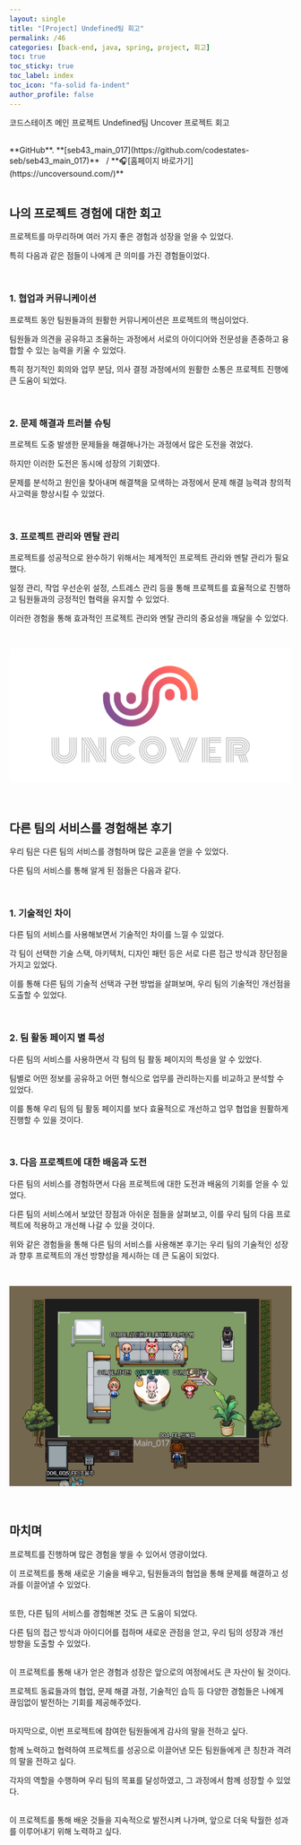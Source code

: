```yaml
---
layout: single
title: "[Project] Undefined팀 회고"
permalink: /46
categories: [back-end, java, spring, project, 회고]
toc: true
toc_sticky: true
toc_label: index
toc_icon: "fa-solid fa-indent"
author_profile: false
---
```


코드스테이츠 메인 프로젝트 Undefined팀 Uncover 프로젝트 회고

<br>
**GitHub**. **[seb43_main_017](https://github.com/codestates-seb/seb43_main_017)** &nbsp; /
**🎧[홈페이지 바로가기](https://uncoversound.com/)**

<br>

<br>

## 나의 프로젝트 경험에 대한 회고

프로젝트를 마무리하며 여러 가지 좋은 경험과 성장을 얻을 수 있었다.

특히 다음과 같은 점들이 나에게 큰 의미를 가진 경험들이었다.

<br>

### 1. 협업과 커뮤니케이션

프로젝트 동안 팀원들과의 원활한 커뮤니케이션은 프로젝트의 핵심이었다.

팀원들과 의견을 공유하고 조율하는 과정에서 서로의 아이디어와 전문성을 존중하고 융합할 수 있는 능력을 키울 수 있었다.

특히 정기적인 회의와 업무 분담, 의사 결정 과정에서의 원활한 소통은 프로젝트 진행에 큰 도움이 되었다.

<br>

### 2. 문제 해결과 트러블 슈팅

프로젝트 도중 발생한 문제들을 해결해나가는 과정에서 많은 도전을 겪었다.

하지만 이러한 도전은 동시에 성장의 기회였다.

문제를 분석하고 원인을 찾아내며 해결책을 모색하는 과정에서 문제 해결 능력과 창의적 사고력을 향상시킬 수 있었다.

<br>

### 3. 프로젝트 관리와 멘탈 관리

프로젝트를 성공적으로 완수하기 위해서는 체계적인 프로젝트 관리와 멘탈 관리가 필요했다.

일정 관리, 작업 우선순위 설정, 스트레스 관리 등을 통해 프로젝트를 효율적으로 진행하고 팀원들과의 긍정적인 협력을 유지할 수 있었다.

이러한 경험을 통해 효과적인 프로젝트 관리와 멘탈 관리의 중요성을 깨달을 수 있었다.

<br>

<p align="center"><img src="../images/Untitled2.png" alt=""></p>

<br>

## 다른 팀의 서비스를 경험해본 후기

우리 팀은 다른 팀의 서비스를 경험하며 많은 교훈을 얻을 수 있었다.

다른 팀의 서비스를 통해 알게 된 점들은 다음과 같다.

<br>

### 1. 기술적인 차이

다른 팀의 서비스를 사용해보면서 기술적인 차이를 느낄 수 있었다.

각 팀이 선택한 기술 스택, 아키텍처, 디자인 패턴 등은 서로 다른 접근 방식과 장단점을 가지고 있었다.

이를 통해 다른 팀의 기술적 선택과 구현 방법을 살펴보며, 우리 팀의 기술적인 개선점을 도출할 수 있었다.

<br>

### 2. 팀 활동 페이지 별 특성

다른 팀의 서비스를 사용하면서 각 팀의 팀 활동 페이지의 특성을 알 수 있었다.

팀별로 어떤 정보를 공유하고 어떤 형식으로 업무를 관리하는지를 비교하고 분석할 수 있었다.

이를 통해 우리 팀의 팀 활동 페이지를 보다 효율적으로 개선하고 업무 협업을 원활하게 진행할 수 있을 것이다.

<br>

### 3. 다음 프로젝트에 대한 배움과 도전

다른 팀의 서비스를 경험하면서 다음 프로젝트에 대한 도전과 배움의 기회를 얻을 수 있었다.

다른 팀의 서비스에서 보았던 장점과 아쉬운 점들을 살펴보고, 이를 우리 팀의 다음 프로젝트에 적용하고 개선해 나갈 수 있을 것이다.

위와 같은 경험들을 통해 다른 팀의 서비스를 사용해본 후기는 우리 팀의 기술적인 성장과 향후 프로젝트의 개선 방향성을 제시하는 데 큰 도움이 되었다.

<br>

<p align="center"><img src="../images/Untitled (1).png" alt=""></p>

<br>

## 마치며

프로젝트를 진행하며 많은 경험을 쌓을 수 있어서 영광이었다.

이 프로젝트를 통해 새로운 기술을 배우고, 팀원들과의 협업을 통해 문제를 해결하고 성과를 이끌어낼 수 있었다.

<br>
또한, 다른 팀의 서비스를 경험해본 것도 큰 도움이 되었다.

다른 팀의 접근 방식과 아이디어를 접하며 새로운 관점을 얻고, 우리 팀의 성장과 개선 방향을 도출할 수 있었다.

<br>
이 프로젝트를 통해 내가 얻은 경험과 성장은 앞으로의 여정에서도 큰 자산이 될 것이다.

프로젝트 동료들과의 협업, 문제 해결 과정, 기술적인 습득 등 다양한 경험들은 나에게 끊임없이 발전하는 기회를 제공해주었다.

<br>
마지막으로, 이번 프로젝트에 참여한 팀원들에게 감사의 말을 전하고 싶다.

함께 노력하고 협력하여 프로젝트를 성공으로 이끌어낸 모든 팀원들에게 큰 칭찬과 격려의 말을 전하고 싶다.

각자의 역할을 수행하며 우리 팀의 목표를 달성하였고, 그 과정에서 함께 성장할 수 있었다.

<br>
이 프로젝트를 통해 배운 것들을 지속적으로 발전시켜 나가며, 앞으로 더욱 탁월한 성과를 이루어내기 위해 노력하고 싶다.